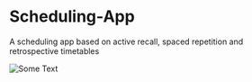 # Scheduling-App
A scheduling app based on active recall, spaced repetition and retrospective timetables

![Some Text](https://github.com/jacobHan***REMOVED***0402/Scheduling-App/tree/main/img.png?raw=true)
